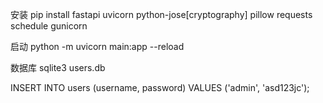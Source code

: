 

安装
pip install fastapi uvicorn python-jose[cryptography] pillow requests schedule gunicorn


启动
python -m uvicorn main:app --reload


数据库
sqlite3 users.db

INSERT INTO users (username, password) VALUES ('admin', 'asd123jc');